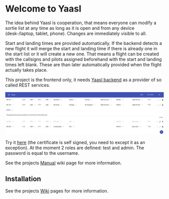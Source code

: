 # Welcome to Yaasl

The idea behind Yaasl is cooperation, that means everyone can modify a sortie list at any time as long as it is open and
from any device (desk-/laptop, tablet, phone). Changes are immediately visible to all.

Start and landing times are provided automatically. If the backend detects a new flight it will merge the start and
landing time if there is already one in the start list or it will create a new one. That means a flight can be created
with the callsigns and pilots assigned beforehand with the start and landing times left blank. These are than later
automatically provided when the flight actually takes place.

This project is the frontend only, it needs [Yaasl backend](http://cbiever.github.io/yaasl-server) as a provider of so
called REST services.

[![Yaasl](https://raw.githubusercontent.com/cbiever/yaasl/master/docs/Yaasl.png)](https://raw.githubusercontent.com/cbiever/yaasl/master/docs/Yaasl.png)

Try it [here](https://yaasl.duckdns.org) (the certificate is self signed, you need to except it as an exception).
At the moment 2 roles are defined: test and admin. The password is equal to the username.

See the projects [Manual](https://github.com/cbiever/yaasl/wiki/Manual) wiki page for more information.

## Installation

See the projects [Wiki](https://github.com/cbiever/yaasl/wiki) pages for more information.
